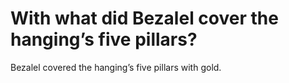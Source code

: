# With what did Bezalel cover the hanging’s five pillars?

Bezalel covered the hanging’s five pillars with gold.
